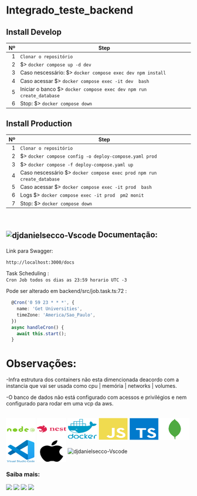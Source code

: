 # Integrado_teste_backend
## <b> Install Develop </b>


| Nº | Step  |
| ---: | ---------- |
|    1 | `Clonar o repositório `|
|    2 | $>   `docker compose up -d dev`   |
|    3 | Caso nescessário: $>  `docker compose exec dev npm install`        |
|    4 | Caso acessar $>  `docker compose exec -it dev  bash`        |
|    5 | Iniciar o banco $>  `docker compose exec dev npm run create_database`        |
|    6 | Stop: $>  `docker compose down`        |

## <b> Install Production</b>


| Nº | Step  |
| ---: | ---------- |
|    1 | `Clonar o repositório `|
|    2 | $>   `docker compose config -o deploy-compose.yaml prod`   |
|    3 | $>  `docker compose -f deploy-compose.yaml up `        |
|    4 | Caso nescessário $>  `docker compose exec prod npm run create_database`        |
|    5 | Caso acessar $>  `docker compose exec -it prod  bash`        |
|    6 | Logs $>  `docker compose exec -it prod  pm2 monit`        |
|    7 |Stop: $>  `docker compose down`  
  
<br>

##  <div><p> <img align="center" alt="djdanielsecco-Vscode" height="20" width="" src="https://avatars.githubusercontent.com/u/7658037?s=200&v=4">   <b> Documentação: </b></p></div>

Link para Swagger:
```
http://localhost:3000/docs
```

Task Scheduling :
<br>
`
Cron Job todos os dias as 23:59 horario UTC -3
`

Pode ser alterado em backend/src/job.task.ts:72 :
``` ts 
  @Cron('0 59 23 * * *', {
    name: 'Get Universities',
    timeZone: 'America/Sao_Paulo',
  })
  async handleCron() {
    await this.start();
  }
```
# Observações:
-Infra estrutura dos containers não esta dimencionada deacordo com a instancia que vai ser usada como cpu | memória | networks | volumes. 

-O banco de dados não está configurado com acessos e privilégios e nem configurado para rodar em uma vcp da aws.


<div style="display: inline_block"><br>
  <img align="center" alt="djdanielsecco-Node" height="60" width="80" src="https://raw.githubusercontent.com/devicons/devicon/master/icons/nodejs/nodejs-plain-wordmark.svg">
  <img align="center" alt="djdanielsecco-Node" height="60" width="80" src="https://raw.githubusercontent.com/devicons/devicon/master/icons/nestjs/nestjs-plain-wordmark.svg">
  <img align="center" alt="djdanielsecco-Node" height="60" width="80" src="https://raw.githubusercontent.com/devicons/devicon/master/icons/docker/docker-plain-wordmark.svg">
  <img align="center" alt="djdanielsecco-Js" height="60" width="80" src="https://raw.githubusercontent.com/devicons/devicon/master/icons/javascript/javascript-plain.svg">
  <img align="center" alt="djdanielsecco-Ts" height="60" width="80" src="https://raw.githubusercontent.com/devicons/devicon/master/icons/typescript/typescript-plain.svg">
  <img align="center" alt="djdanielsecco-Ts" height="60" width="80" src="https://raw.githubusercontent.com/devicons/devicon/master/icons/mongodb/mongodb-plain.svg">
  <img align="center" alt="djdanielsecco-Vscode" height="60" width="80" src="https://raw.githubusercontent.com/devicons/devicon/master/icons/vscode/vscode-original-wordmark.svg">
  <img align="center" alt="djdanielsecco-Vscode" height="60" width="80" src="https://raw.githubusercontent.com/devicons/devicon/master/icons/apple/apple-original.svg">
  <img align="center" alt="djdanielsecco-Vscode" height="60" width="" src="https://avatars.githubusercontent.com/u/7658037?s=200&v=4">
</div>

 ### Saiba mais:
<div> 
   <a href="https://www.linkedin.com/in/daniel-secco-zanotto-5932b532/" target="_blank"><img src="https://img.shields.io/badge/-LinkedIn-%230077B5?style=for-the-badge&logo=linkedin&logoColor=white" target="_blank"></a> 
  <a href = "mailto: djdanielsecco1@gmail.com"><img src="https://img.shields.io/badge/-Gmail-%23333?style=for-the-badge&logo=gmail&logoColor=white" target="_blank"></a>
  <a href="https://instagram.com/djdanielseccooficial" target="_blank"><img src="https://img.shields.io/badge/-Instagram-%23E4405F?style=for-the-badge&logo=instagram&logoColor=white" target="_blank"></a>
 <a href="https://twitter.com/djdanielsecco" target="_blank"><img src="https://img.shields.io/badge/Twitter-1DA1F2?style=for-the-badge&logo=twitter&logoColor=white" target="_blank"></a>


 
</div>

 
